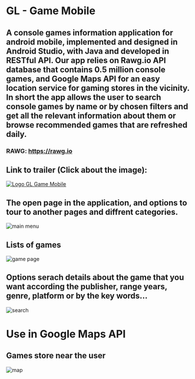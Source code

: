 
# GL - Game Mobile

## A console games information application for android mobile, implemented and designed in Android Studio, with Java and developed in RESTful API. Our app relies on Rawg.io API database that contains 0.5 million console games, and Google Maps API for an easy location service for gaming stores in the vicinity. In short the app allows the user to search console games by name or by chosen filters and get all the relevant information about them or browse recommended games that are refreshed daily. 
### RAWG:  https://rawg.io
## Link to trailer (Click about the image):
[![Logo GL Game Mobile](https://user-images.githubusercontent.com/36056001/140943662-79136290-5cdf-4ccf-9a0c-f6360dde498c.jpeg)](https://youtu.be/0jR_QQ7azI4)
 

## The open page in the application, and options to tour to another pages and diffrent categories.
![main menu](https://user-images.githubusercontent.com/36056001/127822109-5666a1d8-af66-4cae-b6c6-ff69aa67d47a.png)

## Lists of games
![game page](https://user-images.githubusercontent.com/36056001/127822294-140cf6a9-f0ee-4118-a5d5-4e234f537326.png)

## Options serach details about the game that you want according the publisher, range years, genre, platform or by the key words...
![search](https://user-images.githubusercontent.com/36056001/127822472-9bb3ef1a-9894-4734-a8fb-63026d841daf.png)

# Use in Google Maps API
## Games store near the user 
![map](https://user-images.githubusercontent.com/36056001/135849323-da0c8d81-58b0-4950-8277-6ac43237f73e.png)


